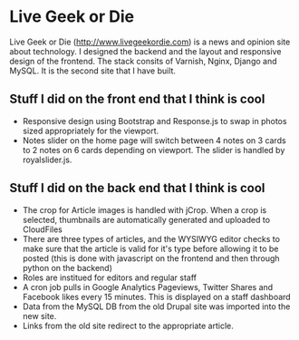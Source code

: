 Live Geek or Die 
================
Live Geek or Die (http://www.livegeekordie.com) is a news and opinion site about technology. I designed the backend and the layout and responsive design of the frontend.
The stack consits of Varnish, Nginx, Django and MySQL. It is the second site that I have built.

Stuff I did on the front end that I think is cool
-------------------------------------------------

* Responsive design using Bootstrap and Response.js to swap in photos sized appropriately for the viewport.
* Notes slider on the home page will switch between 4 notes on 3 cards to 2 notes on 6 cards depending on viewport. The slider is handled by royalslider.js.

Stuff I did on the back end that I think is cool
------------------------------------------------

* The crop for Article images is handled with jCrop. When a crop is selected, thumbnails are automatically generated and uploaded to CloudFiles
* There are three types of articles, and the WYSIWYG editor checks to make sure that the article is valid for it's type before allowing it to be posted (this is done with javascript on the frontend and then through python on the backend)
* Roles are institued for editors and regular staff
* A cron job pulls in Google Analytics Pageviews, Twitter Shares and Facebook likes every 15 minutes. This is displayed on a staff dashboard
* Data from the MySQL DB from the old Drupal site was imported into the new site.
* Links from the old site redirect to the appropriate article.

